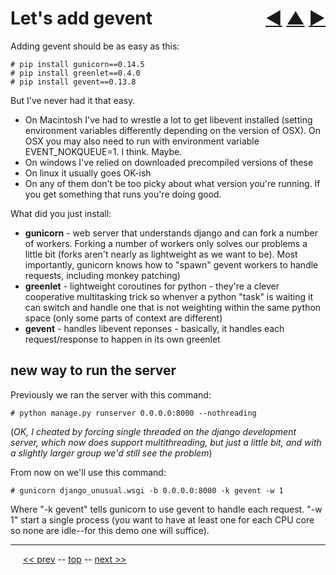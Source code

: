 Let's add gevent <span style="float:right;">[&#x25C0;](17.md) [&#x25B2;](../README.md) [&#x25BA;](19.md)</span>
=========

Adding gevent should be as easy as this:

    # pip install gunicorn==0.14.5
    # pip install greenlet==0.4.0
    # pip install gevent==0.13.8

But I've never had it that easy.

* On Macintosh I've had to wrestle a lot to get libevent installed (setting environment variables differently depending on the version of OSX). On OSX you may also need to run with environment variable EVENT_NOKQUEUE=1. I think. Maybe.
* On windows I've relied on downloaded precompiled versions of these
* On linux it usually goes OK-ish
* On any of them don't be too picky about what version you're running. If you get something that runs you're doing good.

What did you just install:

* __gunicorn__ - web server that understands django and can fork a number of workers. Forking a number of workers only solves our problems a little bit (forks aren't nearly as lightweight as we want to be). Most importantly, gunicorn knows how to "spawn" gevent workers to handle requests, including monkey patching)
* __greenlet__ - lightweight coroutines for python - they're a clever cooperative multitasking trick so whenver a python "task" is waiting it can switch and handle one that is not weighting within the same python space (only some parts of context are different)
* __gevent__ - handles libevent reponses - basically, it handles each request/response to happen in its own greenlet

## new way to run the server

Previously we ran the server with this command:

    # python manage.py runserver 0.0.0.0:8000 --nothreading

(<i>OK, I cheated by forcing single threaded on the django development server, which now does support multithreading, but just a little bit, and with a slightly larger group we'd still see the problem</i>)

From now on we'll use this command:

    # gunicorn django_unusual.wsgi -b 0.0.0.0:8000 -k gevent -w 1

Where "-k gevent" tells gunicorn to use gevent to handle each request. "-w 1" start a single process (you want to have at least one for each CPU core so none are idle--for this demo one will suffice).

------

&nbsp;&nbsp;&nbsp;&nbsp; [&lt;&lt; prev](17.md) -- [top](../README.md) -- [next &gt;&gt;](19.md)
